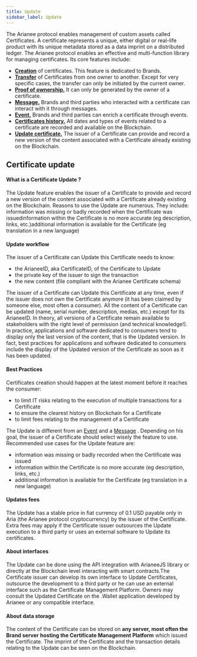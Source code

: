 ```yaml
---
title: Update
sidebar_label: Update
---
```


The Arianee protocol enables management of custom assets called Certificates. A certificate represents a unique, either digital or real-life product with its unique metadata stored as a data imprint on a distributed ledger. The Arianee protocol enables an effective and multi-function library for managing certificates. Its core features include:

- [**Creation**](#creation-of-certificates) of certificates. This feature is dedicated to Brands.
- [**Transfer**](#transfer) of Certificates from one owner to another. Except for very specific cases, the transfer can only be initiated by the current owner.
- [**Proof of ownership.**](#proof-of-ownership) It can only be generated by the owner of a certificate.
- [**Message.**](#message) Brands and third parties who interacted with a certificate can interact with it through messages.
- [**Event.**](#event) Brands and third parties can enrich a certificate through events.
- [**Certificates history.**](#certificate-history) All dates and types of events related to a certificate are recorded and available on the Blockchain.
- [**Update certificate.**](#certificate-update) The issuer of a Certificate can provide and record a new version of the content associated with a Certificate already existing on the Blockchain. 

## **Certificate update**

#### What is a Certificate Update ?

The Update feature enables the issuer of a Certificate to provide and record a new version of the content associated with a Certificate already existing on the Blockchain. 
Reasons to use the Update are numerous. They include: information was missing or badly recorded when the Certificate was issuedinformation within the Certificate is no more accurate (eg description, links, etc.)additional information is available for the Certificate (eg translation in a new language)

#### Update workflow

The issuer of a Certificate can Update this Certificate needs to know:

- the ArianeeID, aka CertificateID, of the Certificate to Update
- the private key of the issuer to sign the transaction
- the new content (file compliant with the Arianee Certificate schema) 

The issuer of a Certificate can Update this Certificate at any time, even if the issuer does not own the Certificate anymore (it has been claimed by someone else, most often a consumer).
All the content of a Certificate can be updated (name, serial number, description, medias, etc.) except for its ArianeeID.
In theory, all versions of a Certificate remain available to stakeholders with the right level of permission (and technical knowledge!). 
In practice, applications and software dedicated to consumers tend to display only the last version of the content, that is the Updated version. In fact, best practices for applications and software dedicated to consumers include the display of the Updated version of the Certificate as soon as it has been updated.

#### Best Practices

Certificates creation should happen at the latest moment before it reaches the consumer: 

- to limit IT risks relating to the execution of multiple transactions for a Certificate
- to ensure the clearest history on Blockchain for a Certificate
- to limit fees relating to the management of a Certificate

The Update is different from an [Event](#event) and a [Message](#message) . Depending on his goal, the issuer of a Certificate should select wisely the feature to use. Recommended use cases for the Update feature are:

- information was missing or badly recorded when the Certificate was issued
- information within the Certificate is no more accurate (eg description, links, etc.)
- additional information is available for the Certificate (eg translation in a new language)

#### Updates fees

The Update has a stable price in fiat currency of 0.1 USD payable only in Aria (the Arianee protocol cryptocurrency) by the issuer of the Certificate.
Extra fees may apply if the Certificate issuer outsources the Update execution to a third party or uses an external software to Update its certificates.

#### About interfaces

The Update can be done using the API integration with ArianeeJS library or directly at the Blockchain level interacting with smart contracts.The Certificate issuer can develop its own interface to Update Certificates, outsource the development to a third party or he can use an external interface such as the Certificate Management Platform.
Owners may consult the Updated Certificate on the .Wallet application developed by Arianee or any compatible interface.

#### About data storage

The content of the Certificate can be stored on **any server, most often the Brand server** **hosting the Certificate Management Platform** which issued the Certificate. The imprint of the Certificate and the transaction details relating to the Update can be seen on the Blockchain. 